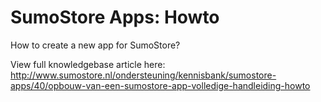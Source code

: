 SumoStore Apps: Howto
===================

How to create a new app for SumoStore?

View full knowledgebase article here: http://www.sumostore.nl/ondersteuning/kennisbank/sumostore-apps/40/opbouw-van-een-sumostore-app-volledige-handleiding-howto
